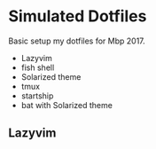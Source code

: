 # Simulated Dotfiles

Basic setup my dotfiles for Mbp 2017.
- Lazyvim
- fish shell
- Solarized theme
- tmux
- startship
- bat with Solarized theme

## Lazyvim

